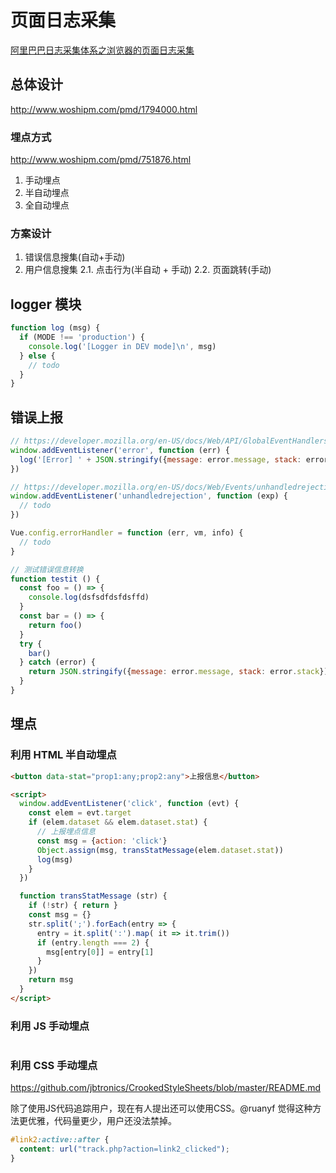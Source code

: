 # 页面日志采集

[阿里巴巴日志采集体系之浏览器的页面日志采集](https://dt.alibaba.com/page6.htm?acm=lb-zebra-227580-1867803.1003.4.1605791&scm=1003.4.lb-zebra-227580-1867803.OTHER_14921219432750_1605791)


## 总体设计

http://www.woshipm.com/pmd/1794000.html

### 埋点方式

http://www.woshipm.com/pmd/751876.html

1. 手动埋点
2. 半自动埋点
3. 全自动埋点

### 方案设计

1. 错误信息搜集(自动+手动)
2. 用户信息搜集
    2.1. 点击行为(半自动 + 手动)
    2.2. 页面跳转(手动)


## logger 模块

```js
function log (msg) {
  if (MODE !== 'production') {
    console.log('[Logger in DEV mode]\n', msg)
  } else {
    // todo
  }
}
```


## 错误上报

```js
// https://developer.mozilla.org/en-US/docs/Web/API/GlobalEventHandlers/onerror
window.addEventListener('error', function (err) {
  log('[Error] ' + JSON.stringify({message: error.message, stack: error.stack}))
})

// https://developer.mozilla.org/en-US/docs/Web/Events/unhandledrejection
window.addEventListener('unhandledrejection', function (exp) {
  // todo
})

Vue.config.errorHandler = function (err, vm, info) {
  // todo
}
```

```js
// 测试错误信息转换
function testit () {
  const foo = () => {
    console.log(dsfsdfdsfdsffd)
  }
  const bar = () => {
    return foo()
  }
  try {
    bar()
  } catch (error) {
    return JSON.stringify({message: error.message, stack: error.stack})
  }
}
```


## 埋点

### 利用 HTML 半自动埋点

```html
<button data-stat="prop1:any;prop2:any">上报信息</button>

<script>
  window.addEventListener('click', function (evt) {
    const elem = evt.target
    if (elem.dataset && elem.dataset.stat) {
      // 上报埋点信息
      const msg = {action: 'click'}
      Object.assign(msg, transStatMessage(elem.dataset.stat))
      log(msg)
    }
  })

  function transStatMessage (str) {
    if (!str) { return }
    const msg = {}
    str.split(';').forEach(entry => {
      entry = it.split(':').map( it => it.trim())
      if (entry.length === 2) {
        msg[entry[0]] = entry[1]
      }
    })
    return msg
  }
</script>
```

### 利用 JS 手动埋点

```js

```

### 利用 CSS 手动埋点

https://github.com/jbtronics/CrookedStyleSheets/blob/master/README.md

除了使用JS代码追踪用户，现在有人提出还可以使用CSS。@ruanyf 觉得这种方法更优雅，代码量更少，用户还没法禁掉。

```css
#link2:active::after {
  content: url("track.php?action=link2_clicked");
}
```


